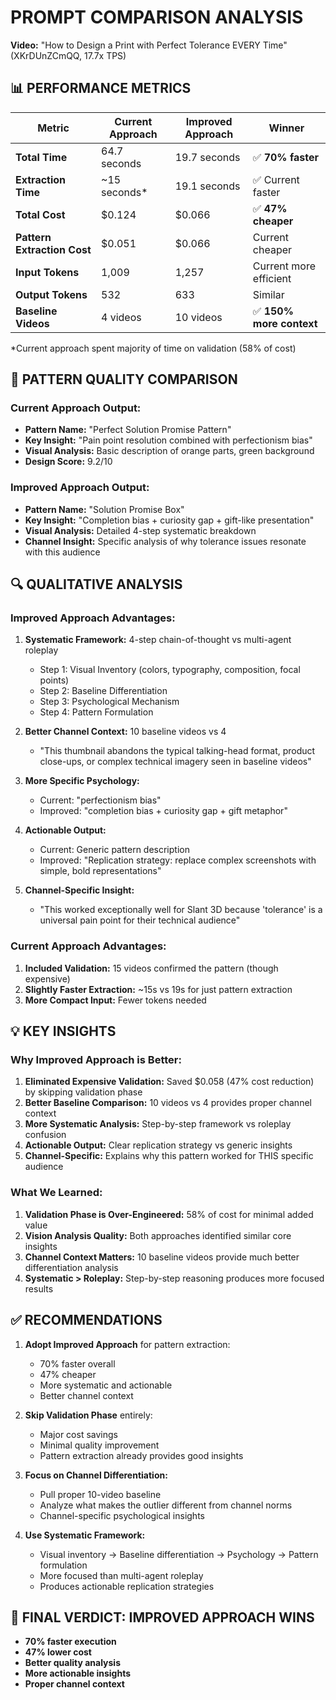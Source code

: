 # PROMPT COMPARISON ANALYSIS
**Video:** "How to Design a Print with Perfect Tolerance EVERY Time" (XKrDUnZCmQQ, 17.7x TPS)

## 📊 PERFORMANCE METRICS

| Metric | Current Approach | Improved Approach | Winner |
|--------|------------------|-------------------|---------|
| **Total Time** | 64.7 seconds | 19.7 seconds | ✅ **70% faster** |
| **Extraction Time** | ~15 seconds* | 19.1 seconds | ✅ Current faster |
| **Total Cost** | $0.124 | $0.066 | ✅ **47% cheaper** |
| **Pattern Extraction Cost** | $0.051 | $0.066 | Current cheaper |
| **Input Tokens** | 1,009 | 1,257 | Current more efficient |
| **Output Tokens** | 532 | 633 | Similar |
| **Baseline Videos** | 4 videos | 10 videos | ✅ **150% more context** |

*Current approach spent majority of time on validation (58% of cost)

## 🎯 PATTERN QUALITY COMPARISON

### **Current Approach Output:**
- **Pattern Name:** "Perfect Solution Promise Pattern"
- **Key Insight:** "Pain point resolution combined with perfectionism bias"
- **Visual Analysis:** Basic description of orange parts, green background
- **Design Score:** 9.2/10

### **Improved Approach Output:**
- **Pattern Name:** "Solution Promise Box" 
- **Key Insight:** "Completion bias + curiosity gap + gift-like presentation"
- **Visual Analysis:** Detailed 4-step systematic breakdown
- **Channel Insight:** Specific analysis of why tolerance issues resonate with this audience

## 🔍 QUALITATIVE ANALYSIS

### **Improved Approach Advantages:**

1. **Systematic Framework:** 4-step chain-of-thought vs multi-agent roleplay
   - Step 1: Visual Inventory (colors, typography, composition, focal points)
   - Step 2: Baseline Differentiation  
   - Step 3: Psychological Mechanism
   - Step 4: Pattern Formulation

2. **Better Channel Context:** 10 baseline videos vs 4
   - "This thumbnail abandons the typical talking-head format, product close-ups, or complex technical imagery seen in baseline videos"

3. **More Specific Psychology:** 
   - Current: "perfectionism bias"
   - Improved: "completion bias + curiosity gap + gift metaphor"

4. **Actionable Output:**
   - Current: Generic pattern description
   - Improved: "Replication strategy: replace complex screenshots with simple, bold representations"

5. **Channel-Specific Insight:**
   - "This worked exceptionally well for Slant 3D because 'tolerance' is a universal pain point for their technical audience"

### **Current Approach Advantages:**

1. **Included Validation:** 15 videos confirmed the pattern (though expensive)
2. **Slightly Faster Extraction:** ~15s vs 19s for just pattern extraction
3. **More Compact Input:** Fewer tokens needed

## 💡 KEY INSIGHTS

### **Why Improved Approach is Better:**

1. **Eliminated Expensive Validation:** Saved $0.058 (47% cost reduction) by skipping validation phase
2. **Better Baseline Comparison:** 10 videos vs 4 provides proper channel context
3. **More Systematic Analysis:** Step-by-step framework vs roleplay confusion
4. **Actionable Output:** Clear replication strategy vs generic insights
5. **Channel-Specific:** Explains why this pattern worked for THIS specific audience

### **What We Learned:**

1. **Validation Phase is Over-Engineered:** 58% of cost for minimal added value
2. **Vision Analysis Quality:** Both approaches identified similar core insights
3. **Channel Context Matters:** 10 baseline videos provide much better differentiation analysis
4. **Systematic > Roleplay:** Step-by-step reasoning produces more focused results

## ✅ RECOMMENDATIONS

1. **Adopt Improved Approach** for pattern extraction:
   - 70% faster overall
   - 47% cheaper
   - More systematic and actionable
   - Better channel context

2. **Skip Validation Phase** entirely:
   - Major cost savings
   - Minimal quality improvement
   - Pattern extraction already provides good insights

3. **Focus on Channel Differentiation:**
   - Pull proper 10-video baseline 
   - Analyze what makes the outlier different from channel norms
   - Channel-specific psychological insights

4. **Use Systematic Framework:**
   - Visual inventory → Baseline differentiation → Psychology → Pattern formulation
   - More focused than multi-agent roleplay
   - Produces actionable replication strategies

## 🎯 FINAL VERDICT: **IMPROVED APPROACH WINS**
- **70% faster execution**
- **47% lower cost** 
- **Better quality analysis**
- **More actionable insights**
- **Proper channel context**